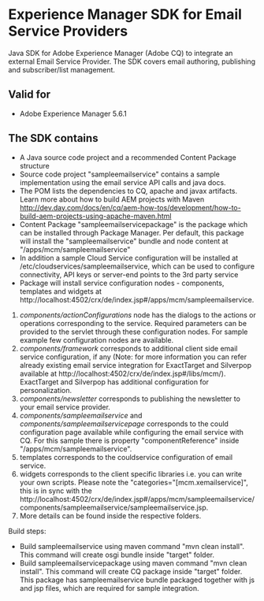 Experience Manager SDK for Email Service Providers
==================================================

Java SDK for Adobe Experience Manager (Adobe CQ) to integrate an external Email Service Provider. The SDK covers email authoring, publishing and subscriber/list management.

Valid for
-------------
* Adobe Experience Manager 5.6.1


The SDK contains
-------------

* A Java source code project and a recommended Content Package structure
* Source code project "sampleemailservice" contains a sample implementation using the email service API calls and java docs.
* The POM lists the dependencies to CQ, apache and javax artifacts. Learn more about how to build AEM projects with Maven http://dev.day.com/docs/en/cq/aem-how-tos/development/how-to-build-aem-projects-using-apache-maven.html
* Content Package "sampleemailservicepackage" is the package which can be installed through Package Manager. Per default, this package will install the "sampleemailservice" bundle and node content at "/apps/mcm/sampleemailservice"
* In addition a sample Cloud Service configuration will be installed at /etc/cloudservices/sampleemailservice, which can be used to configure connectivity, API keys or server-end points to the 3rd party service
* Package will install service configuration nodes - components, templates and widgets at http://localhost:4502/crx/de/index.jsp#/apps/mcm/sampleemailservice.
    
1. *components/actionConfigurations* node has the dialogs to the actions or operations corresponding to the service. Required parameters can be provided to the servlet through these configuration nodes.  For sample example few configuration nodes are available.
2. *components/framework* corresponds to additional client side email service configuration, if any (Note: for more information you can refer already existing email service integration for ExactTarget and Silverpop available at http://localhost:4502/crx/de/index.jsp#/libs/mcm/). ExactTarget and Silverpop has additional configuration for personalization.
3. *components/newsletter* corresponds to publishing the newsletter to your email service provider.
4. *components/sampleemailservice* and *components/sampleemailservicepage* corresponds to the could configuration page available while configuring the email service with CQ. For this sample there is property "componentReference" inside "/apps/mcm/sampleemailservice".
5. templates corresponds to the couldservice configuration of email service.
6. widgets corresponds to the client specific libraries i.e. you can write your own scripts. Please note the "categories="[mcm.xemailservice]", this is in sync with the http://localhost:4502/crx/de/index.jsp#/apps/mcm/sampleemailservice/components/sampleemailservice/sampleemailservice.jsp.
7. More details can be found inside the respective folders.

Build steps:
* Build sampleemailservice using maven command "mvn clean install". This command will create osgi bundle inside "target" folder. 
* Build sampleemailservicepackage using maven command "mvn clean install". This command will create CQ package inside "target" folder. This package has sampleemailservice bundle packaged together with js and jsp files, which are required for sample integration.
